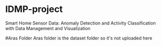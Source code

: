 # IDMP-project
Smart Home Sensor Data: Anomaly Detection and Activity Classification with Data Management and Visualization

#Aras Folder
Aras folder is the dataset folder so it's not uploaded here
